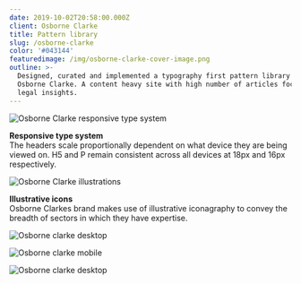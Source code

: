 ```yaml
---
date: 2019-10-02T20:58:00.000Z
client: Osborne Clarke
title: Pattern library
slug: /osborne-clarke
color: '#043144'
featuredimage: /img/osborne-clarke-cover-image.png
outline: >-
  Designed, curated and implemented a typography first pattern library for
  Osborne Clarke. A content heavy site with high number of articles focusing on
  legal insights.
---
```

<div class="ImageWithCaption full">

![Osborne Clarke responsive type system](/img/osborne-clarke-type-system.png "Osborne Clarke responsive type system")

<div class="Caption">

<p><strong>Responsive type system</strong><br/>The headers scale proportionally dependent on what device they are being viewed on. H5 and P remain consistent across all devices at 18px and 16px respectively.</p>

</div>

</div>

<div class="ImageWithCaption full">

![Osborne Clarke illustrations](/img/osborne-clarke-illustrations.jpg "Osborne Clarke illustrations")

<div class="Caption">

<p><strong>Illustrative icons</strong><br/>Osborne Clarkes brand makes use of illustrative iconagraphy to convey the breadth of sectors in which they have expertise.</p>

</div>

</div>

<div class="full">

![Osborne clarke desktop](/img/osborne-clarke-desktop-one.png "Osborne clarke desktop")

</div>

<div class="full">

![Osborne clarke mobile](/img/osborne-clarke-mobile.png "Osborne clarke mobile")

</div>

<div class="full">

![Osborne clarke desktop](/img/osborne-clarke-desktop-two.png "Osborne clarke desktop")

</div>
